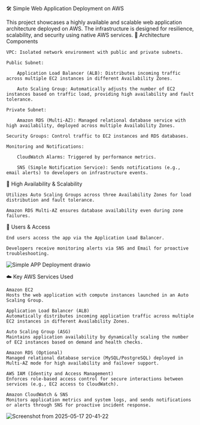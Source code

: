 🛠️ Simple Web Application Deployment on AWS

This project showcases a highly available and scalable web application architecture deployed on AWS. The infrastructure is designed for resilience, scalability, and security using native AWS services.
🧱 Architecture Components

    VPC: Isolated network environment with public and private subnets.

    Public Subnet:

        Application Load Balancer (ALB): Distributes incoming traffic across multiple EC2 instances in different Availability Zones.

        Auto Scaling Group: Automatically adjusts the number of EC2 instances based on traffic load, providing high availability and fault tolerance.

    Private Subnet:

        Amazon RDS (Multi-AZ): Managed relational database service with high availability, deployed across multiple Availability Zones.

    Security Groups: Control traffic to EC2 instances and RDS databases.

    Monitoring and Notifications:

        CloudWatch Alarms: Triggered by performance metrics.

        SNS (Simple Notification Service): Sends notifications (e.g., email alerts) to developers on infrastructure events.

🔁 High Availability & Scalability

    Utilizes Auto Scaling Groups across three Availability Zones for load distribution and fault tolerance.

    Amazon RDS Multi-AZ ensures database availability even during zone failures.

👥 Users & Access

    End users access the app via the Application Load Balancer.

    Developers receive monitoring alerts via SNS and Email for proactive troubleshooting.

![Simple APP Deployment  drawio](https://github.com/user-attachments/assets/0e4ec2e0-05ec-47d0-9e37-f664896a8bb1)


☁️ Key AWS Services Used

    Amazon EC2
    Hosts the web application with compute instances launched in an Auto Scaling Group.

    Application Load Balancer (ALB)
    Automatically distributes incoming application traffic across multiple EC2 instances in different Availability Zones.

    Auto Scaling Group (ASG)
    Maintains application availability by dynamically scaling the number of EC2 instances based on demand and health checks.

    Amazon RDS (Optional)
    Managed relational database service (MySQL/PostgreSQL) deployed in Multi-AZ mode for high availability and failover support.

    AWS IAM (Identity and Access Management)
    Enforces role-based access control for secure interactions between services (e.g., EC2 access to CloudWatch).

    Amazon CloudWatch & SNS
    Monitors application metrics and system logs, and sends notifications or alerts through SNS for proactive incident response.


![Screenshot from 2025-05-17 20-41-22](https://github.com/user-attachments/assets/7cdc4490-0039-42d6-8e60-6fc67258799e)

    
